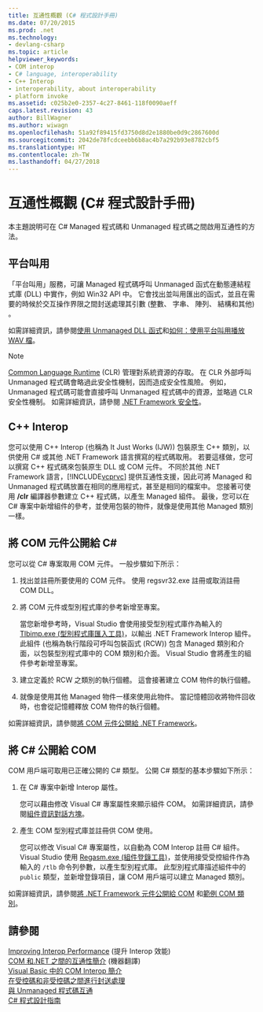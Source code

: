 ```yaml
---
title: 互通性概觀 (C# 程式設計手冊)
ms.date: 07/20/2015
ms.prod: .net
ms.technology:
- devlang-csharp
ms.topic: article
helpviewer_keywords:
- COM interop
- C# language, interoperability
- C++ Interop
- interoperability, about interoperability
- platform invoke
ms.assetid: c025b2e0-2357-4c27-8461-118f0090aeff
caps.latest.revision: 43
author: BillWagner
ms.author: wiwagn
ms.openlocfilehash: 51a92f89415fd3750d8d2e1880be0d9c2867600d
ms.sourcegitcommit: 2042de78fcdceebb6b8ac4b7a292b93e8782cbf5
ms.translationtype: HT
ms.contentlocale: zh-TW
ms.lasthandoff: 04/27/2018
---
```

# <a name="interoperability-overview-c-programming-guide"></a>互通性概觀 (C# 程式設計手冊)
本主題說明可在 C# Managed 程式碼和 Unmanaged 程式碼之間啟用互通性的方法。  
  
## <a name="platform-invoke"></a>平台叫用  
 「平台叫用」服務，可讓 Managed 程式碼呼叫 Unmanaged 函式在動態連結程式庫 (DLL) 中實作，例如 Win32 API 中。 它會找出並叫用匯出的函式，並且在需要的時候於交互操作界限之間封送處理其引數 (整數、 字串、 陣列、 結構和其他) 。  
  
 如需詳細資訊，請參閱[使用 Unmanaged DLL 函式](../../../framework/interop/consuming-unmanaged-dll-functions.md)和[如何：使用平台叫用播放 WAV 檔](../../../csharp/programming-guide/interop/how-to-use-platform-invoke-to-play-a-wave-file.md)。  
  
> [!NOTE]
>  [Common Language Runtime](../../../standard/clr.md) (CLR) 管理對系統資源的存取。 在 CLR 外部呼叫 Unmanaged 程式碼會略過此安全性機制，因而造成安全性風險。 例如，Unmanaged 程式碼可能會直接呼叫 Unmanaged 程式碼中的資源，並略過 CLR 安全性機制。 如需詳細資訊，請參閱 [.NET Framework 安全性](https://technet.microsoft.com/en-us/security/)。  
  
## <a name="c-interop"></a>C++ Interop  
 您可以使用 C++ Interop (也稱為 It Just Works (IJW)) 包裝原生 C++ 類別，以供使用 C# 或其他 .NET Framework 語言撰寫的程式碼取用。 若要這樣做，您可以撰寫 C++ 程式碼來包裝原生 DLL 或 COM 元件。 不同於其他 .NET Framework 語言，[!INCLUDE[vcprvc](~/includes/vcprvc-md.md)] 提供互通性支援，因此可將 Managed 和 Unmanaged 程式碼放置在相同的應用程式，甚至是相同的檔案中。 您接著可使用 **/clr** 編譯器參數建立 C++ 程式碼，以產生 Managed 組件。 最後，您可以在 C# 專案中新增組件的參考，並使用包裝的物件，就像是使用其他 Managed 類別一樣。  
  
## <a name="exposing-com-components-to-c"></a>將 COM 元件公開給 C#  
 您可以從 C# 專案取用 COM 元件。 一般步驟如下所示：  
  
1.  找出並註冊所要使用的 COM 元件。 使用 regsvr32.exe 註冊或取消註冊 COM DLL。  
  
2.  將 COM 元件或型別程式庫的參考新增至專案。  
  
     當您新增參考時，Visual Studio 會使用接受型別程式庫作為輸入的 [Tlbimp.exe (型別程式庫匯入工具)](../../../../docs/framework/tools/tlbimp-exe-type-library-importer.md)，以輸出 .NET Framework Interop 組件。 此組件 (也稱為執行階段可呼叫包裝函式 (RCW)) 包含 Managed 類別和介面，以包裝型別程式庫中的 COM 類別和介面。 Visual Studio 會將產生的組件參考新增至專案。  
  
3.  建立定義於 RCW 之類別的執行個體。 這會接著建立 COM 物件的執行個體。  
  
4.  就像是使用其他 Managed 物件一樣來使用此物件。 當記憶體回收將物件回收時，也會從記憶體釋放 COM 物件的執行個體。  
  
 如需詳細資訊，請參閱[將 COM 元件公開給 .NET Framework](../../../../docs/framework/interop/exposing-com-components.md)。  
  
## <a name="exposing-c-to-com"></a>將 C# 公開給 COM  
 COM 用戶端可取用已正確公開的 C# 類型。 公開 C# 類型的基本步驟如下所示：  
  
1.  在 C# 專案中新增 Interop 屬性。  
  
     您可以藉由修改 Visual C# 專案屬性來顯示組件 COM。 如需詳細資訊，請參閱[組件資訊對話方塊](/visualstudio/ide/reference/assembly-information-dialog-box)。  
  
2.  產生 COM 型別程式庫並註冊供 COM 使用。  
  
     您可以修改 Visual C# 專案屬性，以自動為 COM Interop 註冊 C# 組件。 Visual Studio 使用 [Regasm.exe (組件登錄工具)](../../../../docs/framework/tools/regasm-exe-assembly-registration-tool.md)，並使用接受受控組件作為輸入的 `/tlb` 命令列參數，以產生型別程式庫。 此型別程式庫描述組件中的 `public` 類型，並新增登錄項目，讓 COM 用戶端可以建立 Managed 類別。  
  
 如需詳細資訊，請參閱[將 .NET Framework 元件公開給 COM](../../../../docs/framework/interop/exposing-dotnet-components-to-com.md) 和[範例 COM 類別](../../../csharp/programming-guide/interop/example-com-class.md)。  
  
## <a name="see-also"></a>請參閱  
 [Improving Interop Performance](https://msdn.microsoft.com/library/ms998551.aspx) (提升 Interop 效能)  
 [COM 和.NET 之間的互通性簡介](https://msdn.microsoft.com/library/office/bb610378.aspx) \(機器翻譯\)  
 [Visual Basic 中的 COM Interop 簡介](../../../../docs/visual-basic/programming-guide/com-interop/introduction-to-com-interop.md)  
 [在受控碼和非受控碼之間進行封送處理](../../../../docs/framework/interop/interop-marshaling.md)  
 [與 Unmanaged 程式碼互通](../../../../docs/framework/interop/index.md)  
 [C# 程式設計指南](../../../csharp/programming-guide/index.md)
